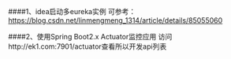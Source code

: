 ####1、idea启动多eureka实例
可参考：https://blog.csdn.net/linmengmeng_1314/article/details/85055060

####2、使用Spring Boot2.x Actuator监控应用
访问http://ek1.com:7901/actuator查看所以开发api列表